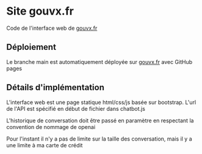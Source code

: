 # Site gouvx.fr

Code de l'interface web de [gouvx.fr](https://www.gouvx.fr/)

## Déploiement

Le branche main est automatiquement déployée sur [gouvx.fr](https://www.gouvx.fr/) avec GitHub pages

## Détails d'implémentation

L'interface web est une page statique html/css/js basée sur bootstrap. L'url de l'API est spécifié en début de fichier dans chatbot.js

L'historique de conversation doit être passé en paramètre en respectant la convention de nommage de openai 

Pour l'instant il n'y a pas de limite sur la taille des conversation, mais il y a une limite à ma carte de crédit